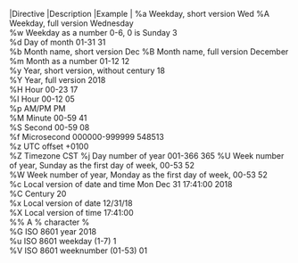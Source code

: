 |Directive	    |Description	|Example |
%a	Weekday, short version	Wed	
%A	Weekday, full version	Wednesday	
%w	Weekday as a number 0-6, 0 is Sunday	3	
%d	Day of month 01-31	31	
%b	Month name, short version	Dec	
%B	Month name, full version	December	
%m	Month as a number 01-12	12	
%y	Year, short version, without century	18	
%Y	Year, full version	2018	
%H	Hour 00-23	17	
%I	Hour 00-12	05	
%p	AM/PM	PM	
%M	Minute 00-59	41	
%S	Second 00-59	08	
%f	Microsecond 000000-999999	548513	
%z	UTC offset	+0100	
%Z	Timezone	CST	
%j	Day number of year 001-366	365	
%U	Week number of year, Sunday as the first day of week, 00-53	52	
%W	Week number of year, Monday as the first day of week, 00-53	52	
%c	Local version of date and time	Mon Dec 31 17:41:00 2018	
%C	Century	20	
%x	Local version of date	12/31/18	
%X	Local version of time	17:41:00	
%%	A % character	%	
%G	ISO 8601 year	2018	
%u	ISO 8601 weekday (1-7)	1	
%V	ISO 8601 weeknumber (01-53)	01